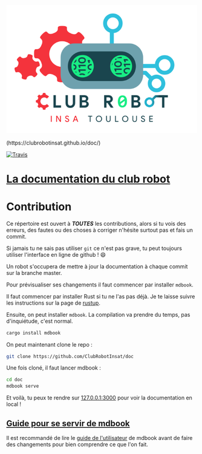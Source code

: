 <p align="center">
<img src="assets/logo.png">
</p>(https://clubrobotinsat.github.io/doc/)


[![Travis](https://api.travis-ci.org/ClubRobotInsat/librobot.svg?branch=master)](https://travis-ci.org/ClubRobotInsat/doc)
# [La documentation du club robot](https://clubrobotinsat.github.io/doc/)

# Contribution

Ce répertoire est ouvert à ***TOUTES*** les contributions, alors si tu vois des erreurs, des fautes ou des choses à corriger n'hésite surtout pas et fais un commit.

Si jamais tu ne sais pas utiliser `git` ce n'est pas grave, tu peut toujours utiliser l'interface en ligne de github ! :smile:

Un robot s'occupera de mettre à jour la documentation à chaque commit sur la branche master.

Pour prévisualiser ses changements il faut commencer par installer `mdbook`.

Il faut commencer par installer Rust si tu ne l'as pas déjà. Je te laisse suivre les instructions sur la page de [rustup](https://rustup.rs/).

Ensuite, on peut installer `mdbook`. La compilation va prendre du temps, pas d'inquiétude, c'est normal.

```bash
cargo install mdbook
```

On peut maintenant clone le repo :

```bash
git clone https://github.com/ClubRobotInsat/doc
```

Une fois cloné, il faut lancer mdbook :

```bash
cd doc
mdbook serve
```

Et voilà, tu peux te rendre sur [127.0.0.1:3000](http://127.0.0.1:3000) pour voir la documentation en local !

## [Guide pour se servir de mdbook](https://rust-lang-nursery.github.io/mdBook/)

Il est recommandé de lire le [guide de l'utilisateur](https://rust-lang-nursery.github.io/mdBook/) de mdbook avant de faire des changements pour bien comprendre ce que l'on fait.
